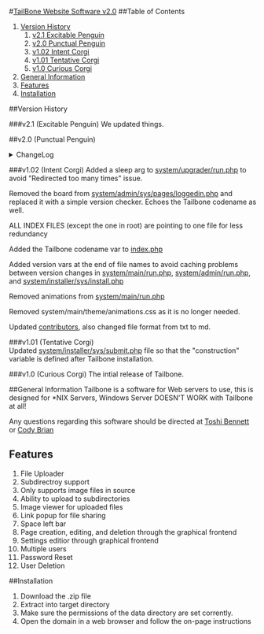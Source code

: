 #[TailBone Website Software v2.0](https://tailbone.gardenwolf.com/ "Tailbone's Official Website")
##Table of Contents
1. [Version History](#version-history)
	1. [v2.1 Excitable Penguin](#v21-excitable-penguin) 
	2. [v2.0 Punctual Penguin](#v20-punctual-penguin) 
	3. [v1.02 Intent Corgi](#v102-intent-corgi)
	4. [v1.01 Tentative Corgi](#v101-tentative-corgi)
	5. [v1.0 Curious Corgi](#v10-curious-corgi)
2. [General Information](#general-information)
3. [Features](#features)
4. [Installation](#installation)

##Version History

###v2.1 (Excitable Penguin)
We updated things.

##v2.0 (Punctual Penguin)
<details>
	<summary>ChangeLog</summary>  
	[system/admin/run.php](system/admin/run.php)  
	-Updated to use the new theme file.  
	-Added MSGBanner.js script.  
	-Added the version tags to prevent "bad cache".  
	-Removed the strange page reg thing I did...  
	-Fixed a session timeout issue.  
	-New MSGBanner script.  

	[system/admin/sys/editTheme.php](system/admin/sys/editTheme.php) - Updated to use the new theme file.

	[system/admin/sys/pages/theme.php](system/admin/sys/pages/theme.php) - Updated to use the new theme file.

	[system/main/theme/theme.php](system/main/theme/theme.php)
	--REPLACES themeColours.scss.php thing...

	[system/main/theme/animations.css](system/main/theme/animations.css)
	--ADDED

	[data/theme.php](data/theme.php)
	--REPLACES colours.php

	[system/jScipts/loading.js](system/jScipts/loading.js) - Removed MSGBanner parts.

	[system/jScipts/MSGBanner.js](system/jScipts/MSGBanner.js)
	--NEW: Contains the click to close and the timeout.

	[system/main/run.php](system/main/run.php)  
	-Updated to use the new theme file.  
	-Updated to report 404 as a header.  
	-Updated to make edit button direct to settings when a 404 has occurred.  
	-Added the MSGBanner.js script.  
	-Added the version tags to prevent "bad cache".  
	-Fixed a session timeout issue.  
	-New MSGBanner script.  
	-Re-added the animations.  
	-No longer requiring file. Only echoing its contents. (More secure and prevents scripts from running.)  

	[system/installer/sys/install.php](system/installer/sys/install.php)  
	-Updated to use the new theme file.  
	-Added the version tags to prevent "bad cache".  

	[system/jScripts/wysiwyg.php](system/jScripts/wysiwyg.php) - Updated to use the new theme file.

	[system/installer/sys/sumbit.php](system/installer/sys/sumbit.php) - Fixed MSGBanner parameters.

	[system/upgrader/run.php](system/upgrader/run.php) - Updated to edit data folder colours.php to theme.php.

	[system/admin/sys/pages/file_manager.php](system/admin/sys/pages/file_manager.php) - Updated to the new theme stuffs.

	[system/admin/sys/pages/pages.php](system/admin/sys/pages/pages.php) - Re-arranged the buttons.

	system/admin/sys/pages/pages_*.php
	--REMOVED

	[system/admin/sys/pages/pages.php](system/admin/sys/pages/pages.php) - Updated to contain ALL pages data.

	system/admin/sys/sys.pagereg.php
	--REMOVED

	[system/admin/sys/pages/users.php](system/admin/sys/pages/users.php) - Updated to use new theme var.

	[system/admin/sys/*](system/admin/sys/) (excluding pages folder)  
	-Updated to work with the new loggedin check.  
	-Updated to use new MSGBanner.  

	[index.php](index.php)  
	-Added the new loggedin check.  
	-Added getUsers() function.  

	[system/admin/sys/pages/users.php](system/admin/sys/pages/users.php) - Now uses the userList function.

	[system/admin/sys/pages/loggedin.php](system/admin/sys/pages/loggedin.php) -Added server admin email.

	[system/main/theme/main.css](system/main/theme/main.css) -Fixed stretched images issue.

	[system/admin/sys/pages/file_manager.php](system/admin/sys/pages/file_manager.php) - Viewer is no longer a pesky iframe. It is a proper image viewer this time.
</details>

###v1.02 (Intent Corgi)
Added a sleep arg to [system/upgrader/run.php](system/upgrader/run.php) to avoid "Redirected too many times" issue.

Removed the board from [system/admin/sys/pages/loggedin.php](system/admin/sys/pages/loggedin.php) and replaced it with a simple version checker.  Echoes the Tailbone codename as well.

ALL INDEX FILES (except the one in root) are pointing to one file for less redundancy

Added the Tailbone codename var to [index.php](index.php)

Added version vars at the end of file names to avoid caching problems between version changes in [system/main/run.php](system/main/run.php), [system/admin/run.php](system/admin/run.php), and [system/installer/sys/install.php](system/installer/sys/install.php)

Removed animations from [system/main/run.php](system/main/run.php)

Removed system/main/theme/animations.css as it is no longer needed.

Updated [contributors](contributors.md), also changed file format from txt to md.

###v1.01 (Tentative Corgi)  
Updated [system/installer/sys/submit.php](system/installer/sys/submit.php) file so that the "construction" variable is defined after Tailbone installation.

###v1.0 (Curious Corgi) 
The intial release of Tailbone.

##General Information
Tailbone is a software for Web servers to use, this is designed for \*NIX Servers,	 Windows Server DOESN'T WORK with Tailbone at all!
  
Any questions regarding this software should be directed at [Toshi Bennett](mailto:toshi@gardenwolf.com?Subject=Tailbone "Send an email to Toshi") or [Cody Brian](mailto:cody@gardenwolf.com?Subject=Tailbone "Send an email to Cody")


## Features
1. File Uploader
  1. Subdirectroy support
  2. Only supports image files in source
  3. Ability to upload to subdirectories
  4. Image viewer for uploaded files
  5. Link popup for file sharing
  6. Space left bar
2. Page creation, editing, and deletion through the graphical frontend
3. Settings editior through graphical frontend
4. Multiple users
  1. Password Reset
  2. User Deletion

##Installation
1. Download the .zip file
2. Extract into target directory
3. Make sure the permissions of the data directory are set corrently.
4. Open the domain in a web browser and follow the on-page instructions

